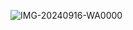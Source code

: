 

![IMG-20240916-WA0000](https://github.com/user-attachments/assets/273793d1-ae66-4560-8e2d-f7d13363d3e1)
